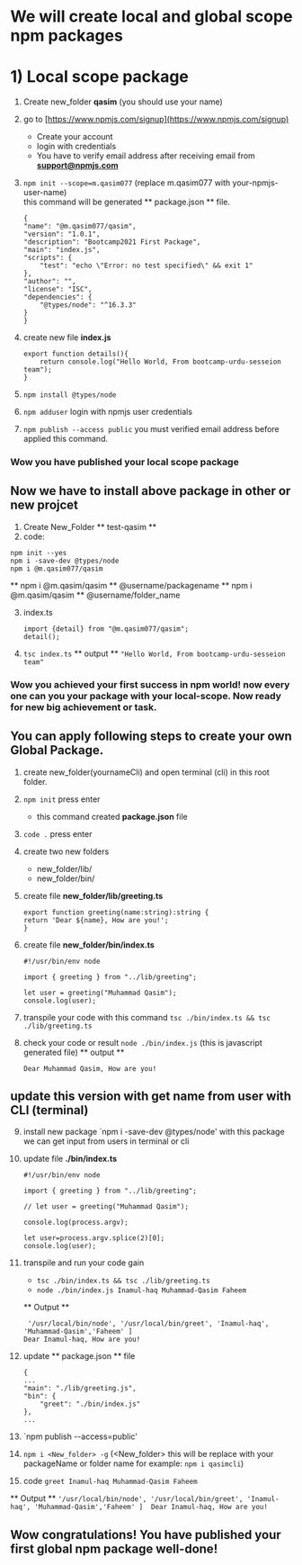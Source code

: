 # We will create local and global scope npm packages

# 1) Local scope package

1. Create new_folder **qasim** (you should use your name)
2. go to [https://www.npmjs.com/signup](https://www.npmjs.com/signup)

    *   Create your account
    *   login with credentials
    *   You have to verify email address after receiving email from **support@npmjs.com**

3. `npm init --scope=m.qasim077` (replace m.qasim077 with your-npmjs-user-name)    
    this command will be generated ** package.json ** file.
    ```
    {
    "name": "@m.qasim077/qasim",
    "version": "1.0.1",
    "description": "Bootcamp2021 First Package",
    "main": "index.js",
    "scripts": {
        "test": "echo \"Error: no test specified\" && exit 1"
    },
    "author": "",
    "license": "ISC",
    "dependencies": {
        "@types/node": "^16.3.3"
    }
    }
    ```

4. create new file **index.js**
    ```
    export function details(){
        return console.log("Hello World, From bootcamp-urdu-sesseion team");
    }
    ```
5. `npm install @types/node`
6. `npm adduser` login with npmjs user credentials
7. `npm publish --access public` you must verified email address before applied this command.

### Wow you have published your local scope package 

## Now we have to install above package in other or new projcet
1. Create New_Folder ** test-qasim **
2. code:
```
npm init --yes
npm i -save-dev @types/node
npm i @m.qasim077/qasim
```

** npm i @m.qasim/qasim ** @username/packagename 
** npm i @m.qasim/qasim ** @username/folder_name

3. index.ts
     ```
    import {detail} from "@m.qasim077/qasim";
    detail();
    ```

4. `tsc index.ts`
    ** output **
    `"Hello World, From bootcamp-urdu-sesseion team"`

### Wow you achieved your first success in npm world! now every one can you your package with your local-scope. Now ready for new big achievement or task.    





## You can apply following steps to create your own Global Package.

1. create new_folder(yournameCli) and open terminal (cli) in this root folder.
2. `npm init` press enter
    * this command created **package.json** file

3. `code .` press enter
4. create two new folders
    * new_folder/lib/
    * new_folder/bin/
5. create file **new_folder/lib/greeting.ts**

    ```
    export function greeting(name:string):string {
    return 'Dear ${name}, How are you!';
    }
    ```   
6. create file **new_folder/bin/index.ts**
    ```
    #!/usr/bin/env node

    import { greeting } from "../lib/greeting";

    let user = greeting("Muhammad Qasim");
    console.log(user);
    ```

7. transpile your code with this command `tsc ./bin/index.ts && tsc ./lib/greeting.ts`    
8. check your code or result `node ./bin/index.js` (this is javascript generated file)
    ** output **
    ```
    Dear Muhammad Qasim, How are you!
    ```
## update this version with get name from user with CLI (terminal)

9. install new package `npm i -save-dev @types/node' with this package we can get input from users in terminal or cli

10. update file **./bin/index.ts**
    ```
    #!/usr/bin/env node

    import { greeting } from "../lib/greeting";

    // let user = greeting("Muhammad Qasim");

    console.log(process.argv);

    let user=process.argv.splice(2)[0];
    console.log(user);
    ```
11. transpile and run your code gain 
    * `tsc ./bin/index.ts && tsc ./lib/greeting.ts`  
    * `node ./bin/index.js Inamul-haq Muhammad-Qasim Faheem`

    ** Output **
    ```
     '/usr/local/bin/node', '/usr/local/bin/greet', 'Inamul-haq', 'Muhammad-Qasim','Faheem' ] 
    Dear Inamul-haq, How are you!
    ```    
12. update ** package.json ** file
    ```
    {
    ...
    "main": "./lib/greeting.js",
    "bin": {
        "greet": "./bin/index.js"
    },
    ...

    ```    
13. `npm publish --access=public'
14. `npm i <New_folder> -g` (<New_folder> this will be replace with your packageName or folder name for example: `npm i qasimcli`)
15. code `greet Inamul-haq Muhammad-Qasim Faheem`

** Output **
    ```
    '/usr/local/bin/node', '/usr/local/bin/greet', 'Inamul-haq', 'Muhammad-Qasim','Faheem' ] 
    Dear Inamul-haq, How are you!
    ``` 

## Wow congratulations! You have published your first global npm package well-done!
